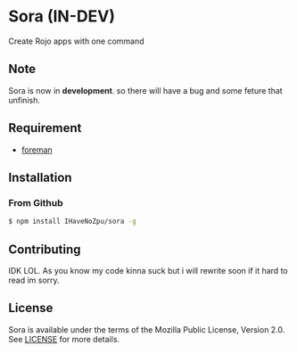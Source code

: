 # Sora (IN-DEV)
Create Rojo apps with one command

## Note
Sora is now in **development**. so there will have a bug and  some feture that unfinish.

## Requirement
- [foreman](https://github.com/roblox/foreman)

## Installation
### From Github
```sh
$ npm install IHaveNoZpu/sora -g
```

## Contributing
IDK LOL. As you know my code kinna suck but i will rewrite soon if it hard to read im sorry.

## License
Sora is available under the terms of the Mozilla Public License, Version 2.0. See [LICENSE](https://github.com/IHaveNoZpu/sora/blob/main/LICENSE) for more details.
